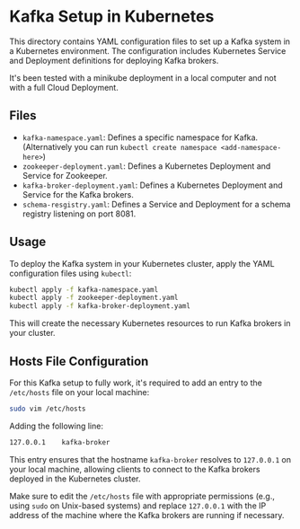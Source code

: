 # Kafka Setup in Kubernetes

This directory contains YAML configuration files to set up a Kafka system in a Kubernetes environment. The configuration includes Kubernetes Service and Deployment definitions for deploying Kafka brokers.

It's been tested with a minikube deployment in a local computer and not with a full Cloud Deployment.

## Files

- `kafka-namespace.yaml`: Defines a specific namespace for Kafka. (Alternatively you can run `kubectl create namespace <add-namespace-here>`)
- `zookeeper-deployment.yaml`: Defines a Kubernetes Deployment and Service for Zookeeper.
- `kafka-broker-deployment.yaml`: Defines a Kubernetes Deployment and Service for the Kafka brokers.
- `schema-resgistry.yaml`: Defines a Service and Deployment for a schema registry listening on port 8081.

## Usage

To deploy the Kafka system in your Kubernetes cluster, apply the YAML configuration files using `kubectl`:

```bash
kubectl apply -f kafka-namespace.yaml
kubectl apply -f zookeeper-deployment.yaml
kubectl apply -f kafka-broker-deployment.yaml
```

This will create the necessary Kubernetes resources to run Kafka brokers in your cluster.

## Hosts File Configuration

For this Kafka setup to fully work, it's required to add an entry to the `/etc/hosts` file on your local machine:

```bash
sudo vim /etc/hosts
```

Adding the following line:

```bash
127.0.0.1    kafka-broker
```

This entry ensures that the hostname `kafka-broker` resolves to `127.0.0.1` on your local machine, allowing clients to connect to the Kafka brokers deployed in the Kubernetes cluster.

Make sure to edit the `/etc/hosts` file with appropriate permissions (e.g., using `sudo` on Unix-based systems) and replace `127.0.0.1` with the IP address of the machine where the Kafka brokers are running if necessary.

